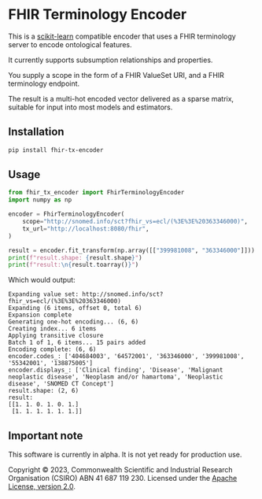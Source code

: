 # FHIR Terminology Encoder

This is a [scikit-learn](https://scikit-learn.org/) compatible encoder that uses 
a FHIR terminology server to encode ontological features.

It currently supports subsumption relationships and properties.

You supply a scope in the form of a FHIR ValueSet URI, and a FHIR terminology
endpoint.

The result is a multi-hot encoded vector delivered as a sparse matrix, suitable
for input into most models and estimators.

## Installation

```bash
pip install fhir-tx-encoder
```

## Usage

```python
from fhir_tx_encoder import FhirTerminologyEncoder
import numpy as np

encoder = FhirTerminologyEncoder(
    scope="http://snomed.info/sct?fhir_vs=ecl/(%3E%3E%20363346000)",
    tx_url="http://localhost:8080/fhir",
)

result = encoder.fit_transform(np.array([["399981008", "363346000"]]))
print(f"result.shape: {result.shape}")
print(f"result:\n{result.toarray()}")
```

Which would output:

```
Expanding value set: http://snomed.info/sct?fhir_vs=ecl/(%3E%3E%20363346000)
Expanding (6 items, offset 0, total 6)
Expansion complete
Generating one-hot encoding... (6, 6)
Creating index... 6 items
Applying transitive closure
Batch 1 of 1, 6 items... 15 pairs added
Encoding complete: (6, 6)
encoder.codes_: ['404684003', '64572001', '363346000', '399981008', '55342001', '138875005']
encoder.displays_: ['Clinical finding', 'Disease', 'Malignant neoplastic disease', 'Neoplasm and/or hamartoma', 'Neoplastic disease', 'SNOMED CT Concept']
result.shape: (2, 6)
result:
[[1. 1. 0. 1. 0. 1.]
 [1. 1. 1. 1. 1. 1.]]
```

## Important note

This software is currently in alpha. It is not yet ready for production use.

Copyright © 2023, Commonwealth Scientific and Industrial Research Organisation 
(CSIRO) ABN 41 687 119 230. Licensed under
the [Apache License, version 2.0](https://www.apache.org/licenses/LICENSE-2.0).
